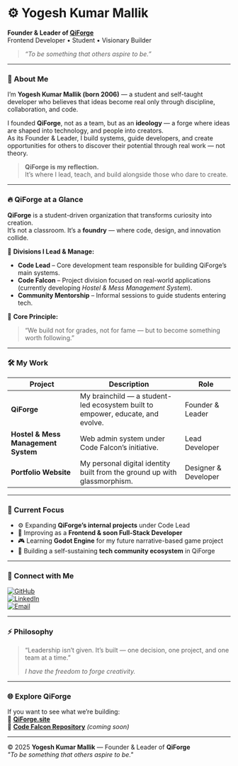 # ⚙️ Yogesh Kumar Mallik  

**Founder & Leader of [QiForge](https://qiforge.site)**  
Frontend Developer • Student • Visionary Builder  

> *“To be something that others aspire to be.”*  

---

### 🧭 About Me  
I’m **Yogesh Kumar Mallik (born 2006)** — a student and self-taught developer who believes that ideas become real only through discipline, collaboration, and code.  

I founded **QiForge**, not as a team, but as an **ideology** — a forge where ideas are shaped into technology, and people into creators.  
As its Founder & Leader, I build systems, guide developers, and create opportunities for others to discover their potential through real work — not theory.  

> **QiForge is my reflection.**  
> It’s where I lead, teach, and build alongside those who dare to create.

---

### 🔥 QiForge at a Glance  
**QiForge** is a student-driven organization that transforms curiosity into creation.  
It’s not a classroom. It’s a **foundry** — where code, design, and innovation collide.  

🧩 **Divisions I Lead & Manage:**  
- **Code Lead** – Core development team responsible for building QiForge’s main systems.  
- **Code Falcon** – Project division focused on real-world applications (currently developing *Hostel & Mess Management System*).  
- **Community Mentorship** – Informal sessions to guide students entering tech.  

💠 **Core Principle:**  
> “We build not for grades, not for fame — but to become something worth following.”  

---

### 🛠️ My Work  
| Project | Description | Role |
|----------|--------------|------|
| **QiForge** | My brainchild — a student-led ecosystem built to empower, educate, and evolve. | Founder & Leader |
| **Hostel & Mess Management System** | Web admin system under Code Falcon’s initiative. | Lead Developer |
| **Portfolio Website** | My personal digital identity built from the ground up with glassmorphism. | Designer & Developer |

---

### 🧠 Current Focus  
- ⚙️ Expanding **QiForge’s internal projects** under Code Lead  
- 🧩 Improving as a **Frontend & soon Full-Stack Developer**  
- 🎮 Learning **Godot Engine** for my future narrative-based game project  
- 🧱 Building a self-sustaining **tech community ecosystem** in QiForge  

---

### 🔗 Connect with Me  
[![GitHub](https://img.shields.io/badge/GitHub-Yogesh--Kumar--Mallik--dev-181717?logo=github&style=for-the-badge)](https://github.com/Yogesh-Kumar-Mallik-dev)  
[![LinkedIn](https://img.shields.io/badge/LinkedIn-Yogesh%20Kumar%20Mallik-0A66C2?logo=linkedin&style=for-the-badge)](https://www.linkedin.com/in/yogesh-kumar-mallik-060895390)  
[![Email](https://img.shields.io/badge/Email-yogeshkumarmallikdev%40gmail.com-D14836?logo=gmail&style=for-the-badge)](mailto:yogeshkumarmallikdev@gmail.com)  

---

### ⚡ Philosophy  
> “Leadership isn’t given. It’s built — one decision, one project, and one team at a time.”  
>  
> *I have the freedom to forge creativity.*  

---

### 🌐 Explore QiForge  
If you want to see what we’re building:  
🔗 [**QiForge.site**](https://qiforge.site)  
🚀 [**Code Falcon Repository**](https://github.com/QiForge) *(coming soon)*  

---

© 2025 **Yogesh Kumar Mallik** — Founder & Leader of **QiForge**  
*"To be something that others aspire to be."*

